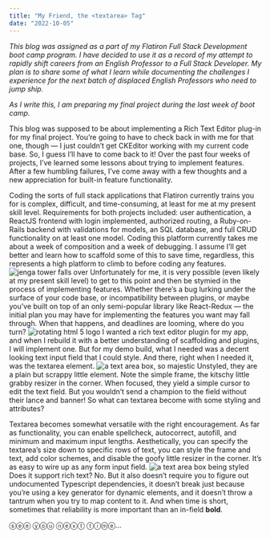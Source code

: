 ```yaml
---
title: "My Friend, the <textarea> Tag"
date: "2022-10-05"
---
```


_This blog was assigned as a part of my Flatiron Full Stack Development boot camp program. I have decided to use it as a record of my attempt to rapidly shift careers from an English Professor to a Full Stack Developer. My plan is to share some of what I learn while documenting the challenges I experience for the next batch of displaced English Professors who need to jump ship._

_As I write this, I am preparing my final project during the last week of boot camp._

This blog was supposed to be about implementing a Rich Text Editor plug-in for my final project. You’re going to have to check back in with me for that one, though — I just couldn’t get CKEditor working with my current code base. So, I guess I’ll have to come back to it! Over the past four weeks of projects, I’ve learned some lessons about trying to implement features. After a few humbling failures, I’ve come away with a few thoughts and a new appreciation for built-in feature functionality.

Coding the sorts of full stack applications that Flatiron currently trains you for is complex, difficult, and time-consuming, at least for me at my present skill level. Requirements for both projects included: user authentication, a ReactJS frontend with login implemented, authorized routing, a Ruby-on-Rails backend with validations for models, an SQL database, and full CRUD functionality on at least one model. Coding this platform currently takes me about a week of composition and a week of debugging. I assume I’ll get better and learn how to scaffold some of this to save time, regardless, this represents a high platform to climb to before coding any features.
![jenga tower falls over](/images/jenga.gif)
Unfortunately for me, it is very possible (even likely at my present skill level) to get to this point and then be stymied in the process of implementing features. Whether there’s a bug lurking under the surface of your code base, or incompatibility between plugins, or maybe you’ve built on top of an only semi-popular library like React-Redux — the initial plan you may have for implementing the features you want may fall through. When that happens, and deadlines are looming, where do you turn?
![rotating html 5 logo](/images/html5.gif)
I wanted a rich text editor plugin for my app, and when I rebuild it with a better understanding of scaffolding and plugins, I will implement one. But for my demo build, what I needed was a decent looking text input field that I could style. And there, right when I needed it, was the textarea element.
![a text area box, so majestic](/images/textarea.png)
Unstyled, they are a plain but scrappy little element. Note the simple frame, the kitschy little grabby resizer in the corner. When focused, they yield a simple cursor to edit the text field. But you wouldn’t send a champion to the field without their lance and banner! So what can textarea become with some styling and attributes?

Textarea becomes somewhat versatile with the right encouragement. As far as functionality, you can enable spellcheck, autocorrect, autofill, and minimum and maximum input lengths. Aesthetically, you can specify the textarea’s size down to specific rows of text, you can style the frame and text, add color schemes, and disable the goofy little resizer in the corner. It’s as easy to wire up as any form input field.
![a text area box being styled](/images/textarea2.png)
Does it support rich text? No. But it also doesn’t require you to figure out undocumented Typescript dependencies, it doesn’t break just because you’re using a key generator for dynamic elements, and it doesn’t throw a tantrum when you try to map content to it. And when time is short, sometimes that reliability is more important than an in-field **bold**.

ⓢⓔⓔ ⓨⓞⓤ ⓝⓔⓧⓣ ⓣⓘⓜⓔ…
